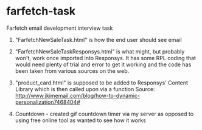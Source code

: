# farfetch-task
Farfetch email development interview task

1) "FarfetchNewSaleTask.html" is how the end user should see email

2) "FarfetchNewSaleTaskResponsys.html" is what might, but probably won't, work once imported into Responsys.
It has some RPL coding that would need plenty of trial and error to get it working and the code has been taken from various sources on the web.

3) "product_card.html" is supposed to be added to Responsys' Content Library which is then called upon via a function
Source: http://www.jkimemail.com/blog/how-to-dynamic-personalization7468404#

4) Countdown - created gif countdown timer via my server as opposed to using free online tool as wanted to see how it works
